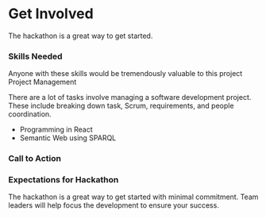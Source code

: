 # Get Involved

The hackathon is a great way to get started.  


### Skills Needed

Anyone with these skills would be tremendously valuable to this project
Project Management

There are a lot of tasks involve managing a software development project. These include breaking down task, Scrum, requirements, and people coordination.

* Programming in React
* Semantic Web using SPARQL


### Call to Action


### Expectations for Hackathon

The hackathon is a great way to get started with minimal commitment. Team leaders will help focus the development to ensure your success.

